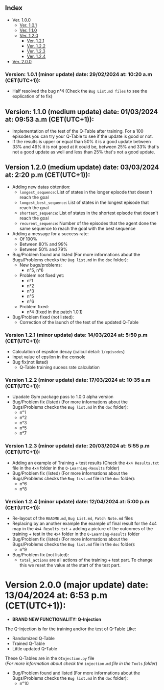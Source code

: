 ## Index
- Ver. 1.0.0
    - [Ver. 1.0.1][1]
  - [Ver. 1.1.0][2]
  - [Ver. 1.2.0][3]
    - [Ver. 1.2.1][4]
    - [Ver. 1.2.2][5]
    - [Ver. 1.2.3][6]
    - [Ver. 1.2.4][7]
- [Ver. 2.0.0][8]

[1]: https://github.com/VOCdevShy/Q-Learning_Frozen_Lake/blob/main/Doc/Patch%20Note.md#version-101-minor-update-date-29022024-at-1020-am-cetutc1 "Version 1.0.1"
[2]: https://github.com/VOCdevShy/Q-Learning_Frozen_Lake/blob/main/Doc/Patch%20Note.md#version-110-major-update-date-01032024-at-0953-am-cetutc1 "Version 1.1.0"
[3]: https://github.com/VOCdevShy/Q-Learning_Frozen_Lake/blob/main/Doc/Patch%20Note.md#version-120-major-update-date-03032024-at-220-pm-cetutc1 "Version 1.2.0"
[4]: https://github.com/VOCdevShy/Q-Learning_Frozen_Lake/blob/main/Doc/Patch%20Note.md#version-121-minor-update-date-14032024-at-550-pm-cetutc1 "Version 1.2.1"
[5]: https://github.com/VOCdevShy/Q-Learning_Frozen_Lake/blob/main/Doc/Patch%20Note.md#version-122-minor-update-date-17032024-at-1035-am-cetutc1 "Version 1.2.2"
[6]: https://github.com/VOCdevShy/Q-Learning_Frozen_Lake/blob/main/Doc/Patch%20Note.md#version-123-minor-update-date-20032024-at-555-pm-cetutc1 "Version 1.2.3"
[7]: https://github.com/VOCdevShy/Q-Learning_Frozen_Lake/blob/main/Doc/Patch%20Note.md#version-124-minor-update-date-12042024-at-500-pm-cetutc1 "Version 1.2.4"
[8]: https://github.com/VOCdevShy/Q-Learning_Frozen_Lake/blob/main/Doc/Patch%20Note.md#version-200-major-update-date-13042024-at-653-pm-cetutc1 "Version 2.0.0"

### Version: 1.0.1 (minor update) date: 29/02/2024 at: 10:20 a.m (CET(UTC+1)):
- Half resolved the bug n°4 (Check the `Bug List.md files` to see the explication of te fix)
 
## Version: 1.1.0 (medium update) date: 01/03/2024 at: 09:53 a.m (CET(UTC+1)):
- Implementation of the test of the Q-Table after training. For a 100 episodes you can try your Q-Table to see if the update is good or not.
- If the results is upper or equal than 50% it is a good update between 33% and 49% it is not good at it could be, between 25% and 33% that's not a good update as well and less than 25% that's not a good update.

## Version 1.2.0 (medium update) date: 03/03/2024 at: 2:20 p.m (CET(UTC+1)):
- Adding new datas obtention:
  - `longest_sequence`: List of states in the longer episode that doesn't reach the goal
  - `longest_best_sequence`: List of states in the longest episode that reach the goal
  - `shortest_sequence`: List of states in the shortest episode that doesn't reach the goal
  - `recurent_sequence`: Number of the episodes that the agent done the same sequence to reach the goal with the best sequence
- Adding a message for a success rate:
  - Of 100%
  - Between 80% and 99%
  - Between 50% and 79%
- Bug/Problem found and listed (For more informations about the Bugs/Problems checks the `Bug list.md` in the `doc` folder):
  - New bugs/problems:
    - n°5, n°6
  - Problem not fixed yet:
    - n°1
    - n°2
    - n°3
    - n°5
    - n°6
  - Problem fixed:
    - n°4 (fixed in the patch 1.0.1)
- Bug/Problem fixed (not listed):
  - Correction of the launch of the test of the updated Q-Table

### Version 1.2.1 (minor update) date: 14/03/2024 at: 5:50 p.m (CET(UTC+1)):
- Calculation of espsilon decay (calcul detail: `1/episodes`)
- Input value of epsilon in the console
- Bug fix(not listed)
  - Q-Table training sucess rate calculation

### Version 1.2.2 (minor update) date: 17/03/2024 at: 10:35 a.m (CET(UTC+1)):
- Upadate Gym package pass to 1.0.0 alpha version
- Bug/Problem fix (listed) (For more informations about the Bugs/Problems checks the `Bug list.md` in the `doc` folder):
  - n°1
  - n°2
  - n°3
  - n°5
  - n°7

### Version 1.2.3 (minor update) date: 20/03/2024 at: 5:55 p.m (CET(UTC+1)):
- Adding an example of Training + test results (Check the `4x4 Results.txt` file in the `4x4` folder in the `Q-Learning-Results` folder)
- Bug/Problem fix (listed) (For more informations about the Bugs/Problems checks the `Bug list.md` file in the `doc` folder):
  - n°6
  - n°8

### Version 1.2.4 (minor update) date: 12/04/2024 at: 5:00 p.m (CET(UTC+1)):
- Re-layout of the `README.md`, `Bug List.md`, `Patch Note.md` files
- Replacing by an another example the example of final result for the 4x4 map in the `4x4 Results.txt` + adding a picture of the outcomes of the training + test in the `4x4` folder in the `Q-Learning-Results` folder
- Bug/Problem fix (listed) (For more informations about the Bugs/Problems checks the `Bug list.md` file in the `doc` folder):
  - n°9
- Bug/Problem fix (not listed):
  - `total_actions` are all actions of the training + test part. To change this we reset the value at the start of the test part.

# Version 2.0.0 (major update) date: 13/04/2024 at: 6:53 p.m (CET(UTC+1)):
- **BRAND NEW FUNCTIONALITY: Q-Injection**

The Q-Injection is for the training and/or the test of Q-Table Like:

  - Randomized Q-Table
  - Trained Q-Table
  - Little updated Q-Table

These Q-Tables are in the `QInjection.py` file
<br>(_For more information about check the_ `injection.md` _file in the_ `Tools` _folder_)

-  Bug/Problem found and listed (For more informations about the Bugs/Problems checks the `Bug list.md` in the `doc` folder):
    -  n°10